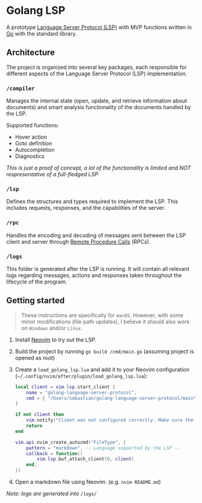 # Golang LSP

A prototype [Language Server Protocol (LSP)](https://microsoft.github.io/language-server-protocol/overviews/lsp/overview/) with MVP functions written in [Go](https://go.dev/) with the standard library.

## Architecture

The project is organized into several key packages, each responsible for different aspects of the Language Server Protocol (LSP) implementation.

### `/compiler`

Manages the internal state (open, update, and retrieve information about documents) and smart analysis functionality of the documents handled by the LSP.

Supported functions:

- Hover action
- Goto definition
- Autocompletion
- Diagnostics

_This is just a proof of concept, a lot of the functionality is limited and NOT respresentative of a full-fledged LSP._

### `/lsp`

Defines the structures and types required to implement the LSP. This includes requests, responses, and the capabilities of the server.

### `/rpc`

Handles the encoding and decoding of messages sent between the LSP client and server through [Remote Procedure Calls](https://en.wikipedia.org/wiki/Remote_procedure_call) (RPCs).

### `/logs`

This folder is generated after the LSP is running. It will contain all relevant logs regarding messages, actions and responses taken throughout the lifecycle of the program.

## Getting started

> These instructions are specifically for `macOS`. However, with some minor modifications (file path updates), I believe it should also work on `Windows` and/or `Linux`.

1. Install [Neovim](https://neovim.io/) to try out the LSP.

2. Build the project by running `go build /cmd/main.go`
   (assuming project is opened as root)

3. Create a `load_golang_lsp.lua` and add it to your Neovim configuration (`~/.config/nvim/after/plugin/load_golang_lsp.lua`):

   ```lua
   local client = vim.lsp.start_client {
       name = "golang-language-server-protocol",
       cmd = { "/Users/sebastian/golang-language-server-protocol/main" }, -- Update path to Go binary --
   }

   if not client then
       vim.notify("Client was not configured correctly. Make sure the Go Binary has been generated (run `go build /cmd/main.go`). Also, make sure to update `cmd` field of the `vim.lsp.start_client` to have the correct path to the Go binary.")
       return
   end

   vim.api.nvim_create_autocmd("FileType", {
       pattern = "markdown", -- Language supported by the LSP --
       callback = function()
           vim.lsp.buf_attach_client(0, client)
       end,
   })
   ```

4. Open a markdown file using Neovim. (e.g. `nvim README.md`)

_Note: logs are generated into `/logs/`_
